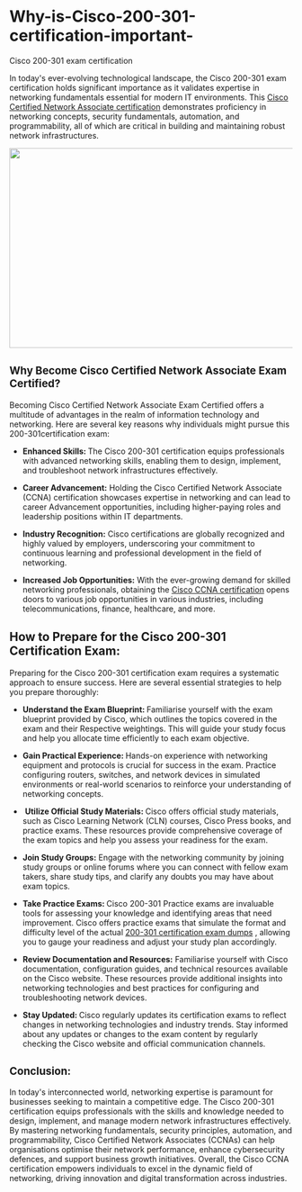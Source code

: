 # Why-is-Cisco-200-301-certification-important-
Cisco 200-301 exam certification
<p dir="ltr">In today's ever-evolving technological landscape, the Cisco 200-301 exam certification holds significant importance as it validates expertise in networking fundamentals essential for modern IT environments. This <a href="https://www.certs4it.com/ccna-certification-exams.html">Cisco Certified Network Associate certification</a> demonstrates proficiency in networking concepts, security fundamentals, automation, and programmability, all of which are critical in building and maintaining robust network infrastructures.</p><p dir="ltr"><img src="https://lh7-us.googleusercontent.com/pnuxP2BrVgZ8FIqS_ytmV6rvWk9_Fg3XWX9vr0O_KegBH2XOazmEFt4Tj59uXk0bSIEfUXewZfgl60fH9VcoGdX7FtTykWjQPbOEOPFVzJJ4tJKPdoNZwwwOLGAaPpzlCS0O14wkIOVa8pS7XurFaVc" width="624" height="355"></p><h2 dir="ltr"><span style="font-size: 14pt;">Why Become Cisco Certified Network Associate Exam Certified?</span></h2><p dir="ltr">Becoming Cisco Certified Network Associate Exam Certified offers a multitude of advantages in the realm of information technology and networking. Here are several key reasons why individuals might pursue this 200-301certification exam:</p><ul><li dir="ltr" aria-level="1"><p dir="ltr" role="presentation"><strong>Enhanced Skills: </strong>The Cisco 200-301 certification equips professionals with advanced networking skills, enabling them to design, implement, and troubleshoot network infrastructures effectively.</p></li><li dir="ltr" aria-level="1"><p dir="ltr" role="presentation"><strong>Career Advancement:</strong> Holding the Cisco Certified Network Associate (CCNA) certification showcases expertise in networking and can lead to career Advancement opportunities, including higher-paying roles and leadership positions within IT departments.</p></li><li dir="ltr" aria-level="1"><p dir="ltr" role="presentation"><strong>Industry Recognition:</strong> Cisco certifications are globally recognized and highly valued by employers, underscoring your commitment to continuous learning and professional development in the field of networking.</p></li><li dir="ltr" aria-level="1"><p dir="ltr" role="presentation"><strong>Increased Job Opportunities:</strong> With the ever-growing demand for skilled networking professionals, obtaining the <a href="https://www.certs4it.com/200-301-exam.html">Cisco CCNA certification</a> opens doors to various job opportunities in various industries, including telecommunications, finance, healthcare, and more.</p></li></ul><h2 dir="ltr">How to Prepare for the Cisco 200-301 Certification Exam:</h2><p dir="ltr">Preparing for the Cisco 200-301 certification exam requires a systematic approach to ensure success. Here are several essential strategies to help you prepare thoroughly:</p><ul><li dir="ltr" aria-level="1"><p dir="ltr" role="presentation"><strong>Understand the Exam Blueprint: </strong>Familiarise yourself with the exam blueprint provided by Cisco, which outlines the topics covered in the exam and their Respective weightings. This will guide your study focus and help you allocate time efficiently to each exam objective.</p></li><li dir="ltr" aria-level="1"><p dir="ltr" role="presentation"><strong>Gain Practical Experience: </strong>Hands-on experience with networking equipment and protocols is crucial for success in the exam. Practice configuring routers, switches, and network devices in simulated environments or real-world scenarios to reinforce your understanding of networking concepts.</p></li><li dir="ltr" aria-level="1"><p dir="ltr" role="presentation">​ <strong>Utilize Official Study Materials: </strong>Cisco offers official study materials, such as Cisco Learning Network (CLN) courses, Cisco Press books, and practice exams. These resources provide comprehensive coverage of the exam topics and help you assess your readiness for the exam.</p></li><li dir="ltr" aria-level="1"><p dir="ltr" role="presentation"><strong>Join Study Groups:</strong> Engage with the networking community by joining study groups or online forums where you can connect with fellow exam takers, share study tips, and clarify any doubts you may have about exam topics.</p></li><li dir="ltr" aria-level="1"><p dir="ltr" role="presentation"><strong>Take Practice Exams: </strong>Cisco 200-301 Practice exams are invaluable tools for assessing your knowledge and identifying areas that need improvement. Cisco offers practice exams that simulate the format and difficulty level of the actual <a href="https://www.examdumps.co/">200-301 certification exam dumps</a> , allowing you to gauge your readiness and adjust your study plan accordingly.</p></li><li dir="ltr" aria-level="1"><p dir="ltr" role="presentation"><strong>Review Documentation and Resources:</strong> Familiarise yourself with Cisco documentation, configuration guides, and technical resources available on the Cisco website. These resources provide additional insights into networking technologies and best practices for configuring and troubleshooting network devices.</p></li><li dir="ltr" aria-level="1"><p dir="ltr" role="presentation"><strong>Stay Updated: </strong>Cisco regularly updates its certification exams to reflect changes in networking technologies and industry trends. Stay informed about any updates or changes to the exam content by regularly checking the Cisco website and official communication channels.</p></li></ul><h2 dir="ltr"><span style="font-size: 14pt;">Conclusion:</span></h2><p dir="ltr">In today's interconnected world, networking expertise is paramount for businesses seeking to maintain a competitive edge. The Cisco 200-301 certification equips professionals with the skills and knowledge needed to design, implement, and manage modern network infrastructures effectively. By mastering networking fundamentals, security principles, automation, and programmability, Cisco Certified Network Associates (CCNAs) can help organisations optimise their network performance, enhance cybersecurity defences, and support business growth initiatives. Overall, the Cisco CCNA certification empowers individuals to excel in the dynamic field of networking, driving innovation and digital transformation across industries.</p>
